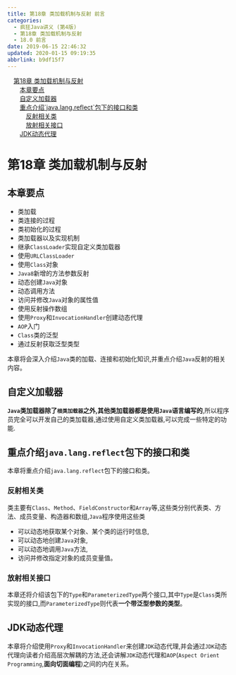```yaml
---
title: 第18章 类加载机制与反射 前言
categories: 
  - 疯狂Java讲义 (第4版)
  - 第18章 类加载机制与反射
  - 18.0 前言
date: 2019-06-15 22:46:32
updated: 2020-01-15 09:19:35
abbrlink: b9df15f7
---
```

<div id='my_toc'><a href="/JavaReadingNotes/b9df15f7/#第18章-类加载机制与反射" class="header_1">第18章 类加载机制与反射</a><br><a href="/JavaReadingNotes/b9df15f7/#本章要点" class="header_2">本章要点</a><br><a href="/JavaReadingNotes/b9df15f7/#自定义加载器" class="header_2">自定义加载器</a><br><a href="/JavaReadingNotes/b9df15f7/#重点介绍-java-lang-reflect-包下的接口和类" class="header_2">重点介绍`java.lang.reflect`包下的接口和类</a><br><a href="/JavaReadingNotes/b9df15f7/#反射相关类" class="header_3">反射相关类</a><br><a href="/JavaReadingNotes/b9df15f7/#放射相关接口" class="header_3">放射相关接口</a><br><a href="/JavaReadingNotes/b9df15f7/#JDK动态代理" class="header_2">JDK动态代理</a><br></div>
<style>.header_1{margin-left: 1em;}.header_2{margin-left: 2em;}.header_3{margin-left: 3em;}.header_4{margin-left: 4em;}.header_5{margin-left: 5em;}.header_6{margin-left: 6em;}</style>
<!--more-->
<script>if (navigator.platform.search('arm')==-1){document.getElementById('my_toc').style.display = 'none';}var e,p = document.getElementsByTagName('p');while (p.length>0) {e = p[0];e.parentElement.removeChild(e);}</script>

<!--end-->
# 第18章 类加载机制与反射 #
## 本章要点
- 类加载
- 类连接的过程
- 类初始化的过程
- 类加载器以及实现机制
- 继承`ClassLoader`实现自定义类加载器
- 使用`URLClassLoader`
- 使用`Class`对象
- `Java8`新增的方法参数反射
- 动态创建`Java`对象
- 动态调用方法
- 访问并修改`Java`对象的属性值
- 使用反射操作数组
- 使用`Proxy`和`InvocationHandler`创建动态代理
- `AOP`入门
- `Class`类的泛型
- 通过反射获取泛型类型

本章将会深入介绍`Java`类的加载、连接和初始化知识,并重点介绍`Java`反射的相关内容。
## 自定义加载器
**`Java`类加载器除了`根类加载器`之外,其他类加载器都是使用`Java`语言编写的**,所以程序员完全可以开发自己的类加载器,通过使用自定义类加载器,可以完成一些特定的功能.

## 重点介绍`java.lang.reflect`包下的接口和类
本章将重点介绍`java.lang.reflect`包下的接口和类。
### 反射相关类
类主要有`Class`、`Method`、`FieldConstructor`和`Array`等,这些类分别代表类、方法、成员变量、构造器和数组,`Java`程序使用这些类
- 可以动态地获取某个对象、某个类的运行时信息,
- 可以动态地创建`Java`对象,
- 可以动态地调用`Java`方法,
- 访问并修改指定对象的成员变量值。

### 放射相关接口
本章还将介绍该包下的`Type`和`ParameterizedType`两个接口,其中`Type`是`Class`类所实现的接口,而`ParameterizedType`则代表**一个带泛型参数的类型**。
## JDK动态代理
本章将介绍使用`Proxy`和`InvocationHandler`来创建`JDK`动态代理,并会通过`JDK`动态代理向读者介绍高层次解耦的方法,还会讲解`JDK`动态代理和`AOP`(`Aspect Orient Programming`,**面向切面编程**)之间的内在关系。
